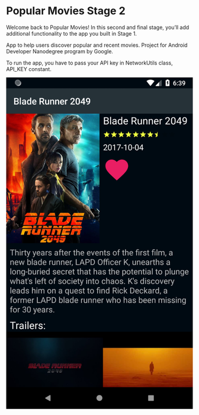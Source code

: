 # Popular Movies Stage 2
Welcome back to Popular Movies! In this second and final stage, you’ll add additional functionality to the app you built in Stage 1.

App to help users discover popular and recent movies.
Project for Android Developer Nanodegree program by Google.

To run the app, you have to pass your API key in NetworkUtils class, API_KEY constant.

![alt text](https://github.com/Dawidzior/Popular-Movies-Stage-2/blob/master/Screenshot_1522089571.png "Details screenshot")

